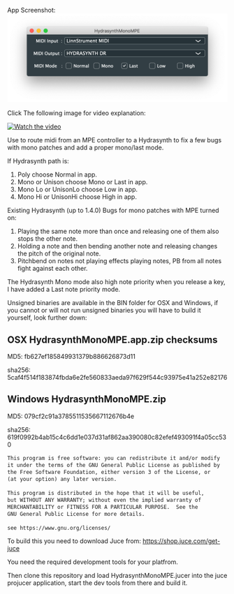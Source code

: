 App Screenshot:
![Screenshot](Screenshot.png)

Click The following image for video explanation:

[![Watch the video](https://img.youtube.com/vi/XrhZ-G1lQtY/maxresdefault.jpg)](https://youtu.be/XrhZ-G1lQtY)

Use to route midi from an MPE controller to a Hydrasynth to fix a few bugs with mono patches and add a proper mono/last mode.

If Hydrasynth path is:
1. Poly choose Normal in app.
2. Mono or Unison choose Mono or Last in app.
3. Mono Lo or UnisonLo choose Low in app.
4. Mono Hi or UnisonHi choose High in app.


Existing Hydrasynth (up to 1.4.0) Bugs for mono patches with MPE turned on:

1. Playing the same note more than once and releasing one of them also stops the other note.
2. Holding a note and then bending another note and releasing changes the pitch of the original note.
3. Pitchbend on notes not playing effects playing notes, PB from all notes fight against each other.


The Hydrasynth Mono mode also high note priority when you release a key, I have added a Last note priority mode.


Unsigned binaries are available in the BIN folder for OSX and Windows, if you cannot or will not run unsigned binaries you will have to build it yourself, look further down:


OSX HydrasynthMonoMPE.app.zip checksums
---------------------------------------
MD5: fb627ef185849931379b886626873d11

sha256: 5caf4f514f183874fbda6e2fe560833aeda97f629f544c93975e41a252e82176

Windows HydrasynthMonoMPE.zip
-----------------------------
MD5: 079cf2c91a3785511535667112676b4e

sha256: 619f0992b4ab15c4c6dd1e037d31af862aa390080c82efef493091f4a05cc530

    This program is free software: you can redistribute it and/or modify
    it under the terms of the GNU General Public License as published by
    the Free Software Foundation, either version 3 of the License, or
    (at your option) any later version.

    This program is distributed in the hope that it will be useful,
    but WITHOUT ANY WARRANTY; without even the implied warranty of
    MERCHANTABILITY or FITNESS FOR A PARTICULAR PURPOSE.  See the
    GNU General Public License for more details.

    see https://www.gnu.org/licenses/ 
    

To build this you need to download Juce from: https://shop.juce.com/get-juce

You need the required development tools for your platfrom.

Then clone this repository and load HydrasynthMonoMPE.jucer into the juce projucer application, start the dev tools from there and build it.

